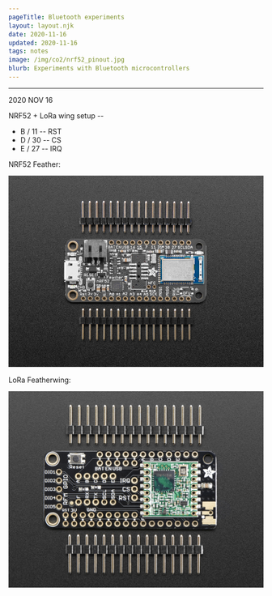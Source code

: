 ```yaml
---
pageTitle: Bluetooth experiments
layout: layout.njk
date: 2020-11-16
updated: 2020-11-16
tags: notes 
image: /img/co2/nrf52_pinout.jpg
blurb: Experiments with Bluetooth microcontrollers
---
```


---

2020 NOV 16


NRF52 + LoRa wing setup --

- B / 11 -- RST
- D / 30 -- CS
- E / 27 -- IRQ

NRF52 Feather:

[![](/img/co2/nrf52_pinout.jpg)](/img/co2/nrf52_pinout.jpg)


LoRa Featherwing:

[![](/img/bluetooth/lora_featherwing.jpg)](/img/bluetooth/lora_featherwing.jpg)











